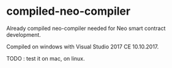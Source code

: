 # compiled-neo-compiler

Already compiled neo-compiler needed for Neo smart contract development.

Compiled on windows with Visual Studio 2017 CE 10.10.2017.

TODO : test it on mac, on linux.
